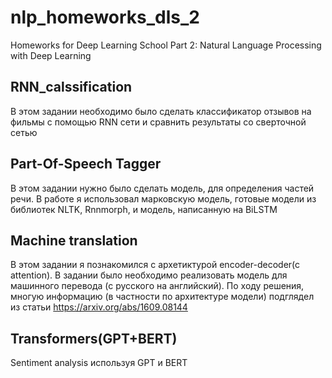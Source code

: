 # nlp_homeworks_dls_2
Homeworks for Deep Learning School Part 2: Natural Language Processing with Deep Learning


## RNN_calssification  
 В этом задании необходимо было сделать классификатор отзывов на фильмы с помощью RNN сети и сравнить результаты со сверточной сетью
 
 
## Part-Of-Speech Tagger
 В этом задании нужно было сделать модель, для определения частей речи. В работе я использовал марковскую модель, готовые модели из библиотек NLTK, Rnnmorph, и модель, написанную на BiLSTM
 
## Machine translation
 В этом задании я познакомился с архетиктурой encoder-decoder(c attention). В задании было необходимо реализовать модель для машинного перевода (с русского на английский).
По ходу решения, многую информацию (в частности по архитектуре модели) подглядел из статьи https://arxiv.org/abs/1609.08144  

## Transformers(GPT+BERT)
Sentiment analysis используя GPT и BERT 
